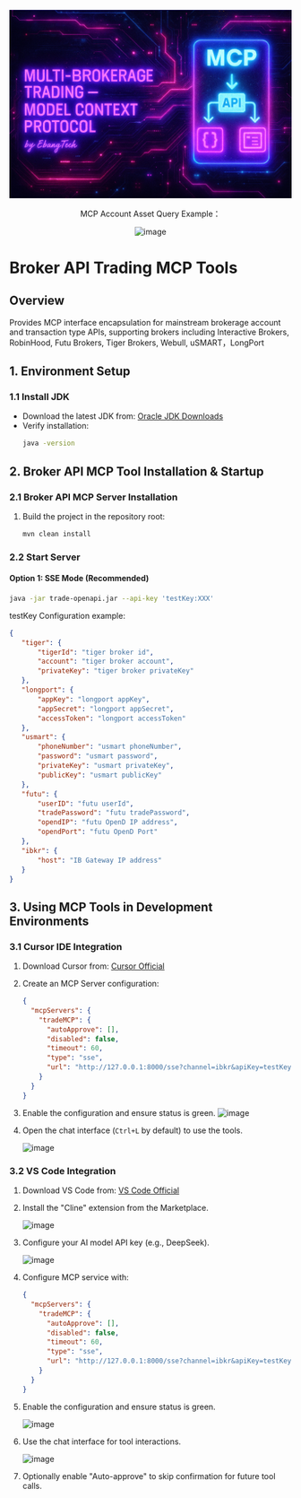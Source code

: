 <div align="center">
  
![image](https://github.com/goCyberTrade/ibkr_trade_mcp/blob/main/pics/multitrade.png)

MCP Account Asset Query Example：

![image](https://github.com/goCyberTrade/ibkr_trade_mcp/blob/main/pics/cursor.gif)

</div>

# Broker API Trading MCP Tools

## Overview
Provides MCP interface encapsulation for mainstream brokerage account and transaction type APIs, supporting brokers including Interactive Brokers, RobinHood, Futu Brokers, Tiger Brokers, Webull, uSMART，LongPort


## 1. Environment Setup

### 1.1 Install JDK
- Download the latest JDK from: [Oracle JDK Downloads](https://www.oracle.com/java/technologies/downloads/#java17)
- Verify installation:
  ```bash
  java -version
  ```


## 2. Broker API MCP Tool Installation & Startup

### 2.1 Broker API MCP Server Installation
1. Build the project in the repository root:
   ```bash
   mvn clean install

### 2.2 Start Server
#### Option 1: SSE Mode (Recommended)
```bash
java -jar trade-openapi.jar --api-key 'testKey:XXX'
```
testKey Configuration example:
   ```json
   {
      "tiger": {
          "tigerId": "tiger broker id",
          "account": "tiger broker account",
          "privateKey": "tiger broker privateKey"
      },
      "longport": {
          "appKey": "longport appKey",
          "appSecret": "longport appSecret",
          "accessToken": "longport accessToken"
      },
      "usmart": {
          "phoneNumber": "usmart phoneNumber",
          "password": "usmart password",
          "privateKey": "usmart privateKey",
          "publicKey": "usmart publicKey"
      },
      "futu": {
          "userID": "futu userId",
          "tradePassword": "futu tradePassword",
          "opendIP": "futu OpenD IP address",
          "opendPort": "futu OpenD Port"
      },
      "ibkr": {
          "host": "IB Gateway IP address"
      }
  }
   ```

## 3. Using MCP Tools in Development Environments

### 3.1 Cursor IDE Integration
1. Download Cursor from: [Cursor Official](https://www.cursor.com/cn)
2. Create an MCP Server configuration:
   ```json
   {
     "mcpServers": {
       "tradeMCP": {
         "autoApprove": [],
         "disabled": false,
         "timeout": 60,
         "type": "sse",
         "url": "http://127.0.0.1:8000/sse?channel=ibkr&apiKey=testKey"
       }
     }
   }
   ```
3. Enable the configuration and ensure status is green.
   ![image](https://github.com/goCyberTrade/ibkr_trade_mcp/blob/main/pics/cursor_tools.png)
4. Open the chat interface (`Ctrl+L` by default) to use the tools.

   ![image](https://github.com/goCyberTrade/ibkr_trade_mcp/blob/main/pics/cursor.gif)

### 3.2 VS Code Integration
1. Download VS Code from: [VS Code Official](https://code.visualstudio.com/)
2. Install the "Cline" extension from the Marketplace.
   
   ![image](https://github.com/goCyberTrade/ibkr_trade_mcp/blob/main/pics/vs_cline.png)
4. Configure your AI model API key (e.g., DeepSeek).
   
   ![image](https://github.com/goCyberTrade/ibkr_trade_mcp/blob/main/pics/vs_model.png)
6. Configure MCP service with:
   ```json
   {
     "mcpServers": {
       "tradeMCP": {
         "autoApprove": [],
         "disabled": false,
         "timeout": 60,
         "type": "sse",
         "url": "http://127.0.0.1:8000/sse?channel=ibkr&apiKey=testKey"
       }
     }
   }
   ```
7. Enable the configuration and ensure status is green.
   
   ![image](https://github.com/goCyberTrade/ibkr_trade_mcp/blob/main/pics/vs_tools.png)
9. Use the chat interface for tool interactions.
    
   ![image](https://github.com/goCyberTrade/ibkr_trade_mcp/blob/main/pics/vs_test.gif)
11. Optionally enable "Auto-approve" to skip confirmation for future tool calls.

